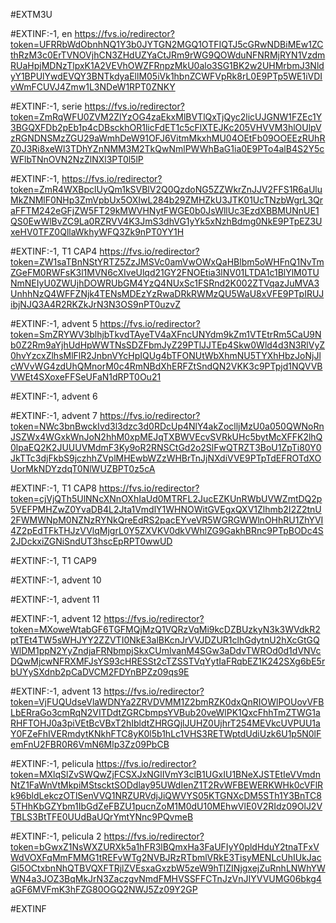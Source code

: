 #EXTM3U

#EXTINF:-1, en
https://fvs.io/redirector?token=UFRRbWdObnhNQ1Y3b0JYTGN2MGQ1OTFIQTJ5cGRwNDBiMEw1ZCthRzM3c0ErTVNOVjhCN3ZHdUZYaCtJRm9rWG9QOWduNFNRMjRYN1VzdmRUaHpjMDNzTlpxK1A2VEVhOWZFRnpzMkU0alo3SG1BK2w2UHMrbmJ3NldyY1BPUlYwdEVQY3BNTkdyaEllM05iVk1hbnZCWFVpRk8rL0E9PTp5WE1iVDIvWmFCUVJ4Zmw1L3NDeW1RPT0ZNKY





#EXTINF:-1, serie
https://fvs.io/redirector?token=ZmRqWFU0ZVM2ZlYzOG4zaEkxMlBVTlQxTjQyc2licUJGNW1FZEc1Y3BGQXFDb2pEb1p4cDBsckhOR1licFdET1c5cFlXTEJKc205VHVVM3hlOUlpVzRGNDNSMzZGU29aWmhDeW91OFJ6VitmMkxhMU04OEtFb09OOEEzRUhRZ0J3Ri8xeWl3TDhYZnNMM3M2TkQwNmlPWWhBaG1ia0E9PTo4alB4S2Y5cWFlbTNnOVN2NzZlNXl3PT0l5lP


#EXTINF:-1, 
https://fvs.io/redirector?token=ZmR4WXBpclUyQm1kSVBlV2Q0QzdoNG5ZZWkrZnJJV2FFS1R6aUluMkZNMlF0NHp3ZmVpbUx5OXIwL284b29ZMHZkU3JTK01UcTNzbWgrL3QraFFTM242eGFjZW5FT29kMWVHNytFWGE0b0JsWllUc3EzdXBBMUNnUE1QS0EwWlBvZC9La0RZRVV4K3JmS3dhVG1yYk5xNzhBdmg0NkE9PTpEZ3UxeHV0TFZ0QllaWkhyWFQ3Zk9nPT0YY1H

#EXTINF:-1, T1 CAP4
https://fvs.io/redirector?token=ZW1saTBnNStYRTZ5ZzJMSVc0amVwOWxQaHBlbm5oWHFnQ1NvTmZGeFM0RWFsK3l1MVN6cXIveUlqd21GY2FNOEtia3lNV01LTDA1c1BlYlM0TUNmNEIyU0ZWUjhDOWRUbGM4YzQ4NUxSc1FSRnd2K002ZTVqazJuMVA3UnhhNzQ4WFFZNjk4TENsMDEzYzRwaDRkRWMzQU5WaU8xVFE9PTpIRUJibjNJQ3A4R2RKZkJrN3N3OS9nPT0uzvZ


#EXTINF:-1, advent 5
https://fvs.io/redirector?token=SmZRYWV3blhjbTkvdTAyeTV4aXFncUNYdm9kZm1VTEtrRm5CaU9Nb0Z2Rm9aYjhUdHpWWTNsSDZFbmJyZ29PTlJJTEp4Skw0Wld4d3N3RlVyZ0hvYzcxZlhsMlFlR2JnbnVYcHpIQUg4bTFONUtWbXhmNU5TYXhHbzJoNjJlcWVvWG4zdUhQMnorM0c4RmNBdXhERFZtSndQN2VKK3c9PTpjd1NQVVBVWEt4SXoxeFFSeUFaN1dRPT0Ou21

#EXTINF:-1, advent 6



#EXTINF:-1, advent 7
https://fvs.io/redirector?token=NWc3bnBwckIvd3l3dzc3d0RDcUp4NlY4akZoclljMzU0a050QWNoRnJSZWx4WGxkWnJoN2hhM0xpMEJqTXBWVEcvSVRkUHc5bytMcXFFK2lhQ0lpaEQ2K2JUUUVMdmF3Ky9oR2RNSCtGd2o2SlFwQTRZT3BoU1ZpTi80Y0JkTTc3djFkbS9jczhhZVplMHEwbWZzWHBrTnJjNXdiVVE9PTpTdEFROTdXOUorMkNDYzdqT0NlWUZBPT0z5cA


#EXTINF:-1, T1 CAP8
https://fvs.io/redirector?token=cjVjQTh5UlNNcXNnOXhIaUd0MTRFL2JucEZKUnRWbUVWZmtDQ2p5VEFPMHZwZ0YvaDB4L2Jta1VmdlY1WHNOWitGVEgxQXV1Zlhmb2I2Z2tnU2FWMWNpM0NZNzRYNkQreEdRS2pacEYveVR5WGRGWWlnOHhRU1ZhYVI4Z2pEdTFkTHJzVVlqMjgrL0Y5ZXVKV0dkVWhlZG9GakhBRnc9PTpBODc4S2JDckxiZGNiSndUT3hscEpRPT0wwUD


#EXTINF:-1, T1 CAP9



#EXTINF:-1, advent 10



#EXTINF:-1, advent 11



#EXTINF:-1, advent 12
https://fvs.io/redirector?token=MXoweWtabGF6TGFMQjMzQ1VQRzVqMi9kcDZBUzkyN3k3WVdkR2ptTEt4TW5sWHJYY2ZZVTI0NkE3alBKcnJrVVJDZUR1clhGdytnU2hXcGtGQWlDM1ppN2YyZndjaFRNbmpjSkxCUmlvanM4SGw3aDdvTWROd0d1dVNVcDQwMjcwNFRXMFJsYS93cHRESSt2cTZSSTVqYytIaFRqbEZ1K242SXg6bE5rbUYySXdnb2pCaDVCM2FDYnBPZz09qs9E

#EXTINF:-1, advent 13
https://fvs.io/redirector?token=VjFUQUdseVlaWDNYa2ZRVDVMM1Z2bmRZK0dxQnRIOWlPOUovVFBLbERraGo3cmRqN2VITDdtZGRCbmpsYVBub20veWlPK1QxcFhhTmZTWG1aRHFTOHJ0a3piVEtBcVBxT2hIbldtZHRGQjlJUHZ0UjhrT254MEVkcUVPUU1aY0FZeFhIVERmdytKNkhFTC8yK0l5b1hLc1VHS3RETWptdUdiUzk6U1p5N0lFemFnU2FBR0R6VmN6Mlp3Zz09PbCB


#EXTINF:-1, pelicula
https://fvs.io/redirector?token=MXlqSlZvSWQwZjFCSXJxNGlIVmY3clB1UGxIU1BNeXJSTEtIeVVmdnNtZ1FaWnVtMkpiMStscktSODdlay95UWdIenZ1T2RvWFBEWERKWHk0cVFlRk96bldLekczOTlSenVVQ1NRZURVdjJiQWVYS05KTGNXcDM5STh1Y3BnTC85THhKbGZYbm1IbGdZeFBZU1pucnZoM1M0dU10MEhwVlE0V2RIdz09OlJ2VTBLS3BtTFE0UUdBaUQrYmtYNnc9PQvmeB


#EXTINF:-1, pelicula 2
https://fvs.io/redirector?token=bGwxZ1NsWXZURXk5a1hFR3lBQmxHa3FaUFIyY0pldHduY2tnaTFxVWdVOXFqMmFMMG1tREFvWTg2NVBJRzRTbmlVRkE3TisyMENLcUhIUkJacGl5OCtxbnNhQTBVQXFTRjlZVEsxaGxzbW5zeW9hTlZINjgxejZuRnhLNWhYWWN4a3JOZ3BqMkJrN3ZaczgvNmdFMHVSSFFCTnJzVnJIYVVUMG06bkg4aGF6MVFmK3hFZG80OGQ2NWJ5Zz09Y2GP


#EXTINF




